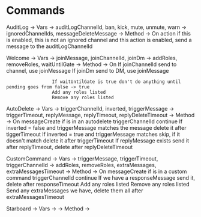 # Commands
AuditLog -> Vars -> auditLogChannelId, ban, kick, mute, unmute, warn
                 -> ignoredChannelIds, messageDeleteMessage
         -> Method -> On action if this is enabled, this is not an ignored channel and this action is enabled, send a message to the auditLogChannelId 

Welcome -> Vars -> joinMessage, joinChannelId, joinDm
                -> addRoles, removeRoles, waitUntilGate
        -> Method -> On If joinChannelId send to channel, use joinMessage
                     If joinDm send to DM, use joinMessage
 
                     If waitUntilGate is true don't do anything until pending goes from false -> true
                     Add any roles listed
                     Remove any roles listed

AutoDelete -> Vars -> triggerChannelId, inverted, triggerMessage
                   -> triggerTimeout, replyMessage, replyTimeout, replyDeleteTimeout
           -> Method -> On messageCreate if is in an autodelete triggerChannelId continue 
                        If inverted = false and triggerMessage matches the message delete it after tiggerTimeout
                        If inverted = true and triggerMessage matches skip, if it doesn't match delete it after triggerTimeout
                        If replyMessage exists send it after replyTimeout, delete after replyDeleteTimeout

CustomCommand -> Vars -> triggerMessage, triggerTimeout, triggerChannelId
                      -> addRoles, removeRoles, extraMessages, extraMessagesTimeout
              -> Method -> On messageCreate if is in a custom command triggerChannelId continue
                           If we have a responseMessage send it, delete after responseTimeout
                           Add any roles listed
                           Remove any roles listed
                           Send any extraMessages we have, delete them all after extraMessagesTimeout

Starboard -> Vars -> 
          -> Method -> 